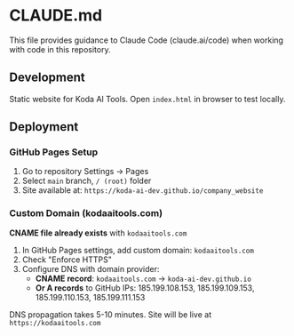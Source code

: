 # CLAUDE.md

This file provides guidance to Claude Code (claude.ai/code) when working with code in this repository.

## Development

Static website for Koda AI Tools. Open `index.html` in browser to test locally.

## Deployment

### GitHub Pages Setup
1. Go to repository Settings → Pages
2. Select `main` branch, `/ (root)` folder
3. Site available at: `https://koda-ai-dev.github.io/company_website`

### Custom Domain (kodaaitools.com)
**CNAME file already exists** with `kodaaitools.com`

1. In GitHub Pages settings, add custom domain: `kodaaitools.com`
2. Check "Enforce HTTPS"
3. Configure DNS with domain provider:
   - **CNAME record**: `kodaaitools.com` → `koda-ai-dev.github.io`
   - **Or A records** to GitHub IPs: 185.199.108.153, 185.199.109.153, 185.199.110.153, 185.199.111.153

DNS propagation takes 5-10 minutes. Site will be live at `https://kodaaitools.com`